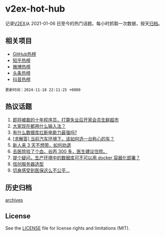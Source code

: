 # v2ex-hot-hub

 记录[V2EX](https://www.v2ex.com/)从 2021-01-06 日至今的热门话题。每小时抓取一次数据，按天[归档](archives)。
 
 ## 相关项目

- [GitHub热榜](https://github.com/lonnyzhang423/github-hot-hub)
- [知乎热榜](https://github.com/lonnyzhang423/zhihu-hot-hub)
- [微博热榜](https://github.com/lonnyzhang423/weibo-hot-hub)
- [头条热榜](https://github.com/lonnyzhang423/toutiao-hot-hub)
- [抖音热榜](https://github.com/lonnyzhang423/douyin-hot-hub)


 `更新时间：2024-11-18 22:11:25 +0800`

## 热议话题

1. [即将被裁的十年程序员，打算失业后开家会员生鲜超市](https://www.v2ex.com/t/1090430)
1. [大家现在都用什么输入法？](https://www.v2ex.com/t/1090383)
1. [有什么数据库扛断电能力最强吗?](https://www.v2ex.com/t/1090399)
1. [[求解答] 当前汽车环境下，该如何选一台称心的车？](https://www.v2ex.com/t/1090377)
1. [新人来 3 天不想带，如何劝退](https://www.v2ex.com/t/1090397)
1. [去医院验了个血，谷丙 300 多，医生建议住院。](https://www.v2ex.com/t/1090366)
1. [提个疑问，生产环境中的数据库可不可以用 docker 容器化部署？](https://www.v2ex.com/t/1090444)
1. [信创服务器选型](https://www.v2ex.com/t/1090454)
1. [切身感受到医保这么不公平...](https://www.v2ex.com/t/1090550)

## 历史归档

[archives](archives)

## License

See the [LICENSE](LICENSE) file for license rights and limitations (MIT).
